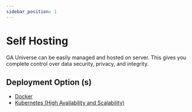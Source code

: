 ```yaml
---
sidebar_position: 1
---
```


# Self Hosting

GA Universe can be easily managed and hosted on server. This gives you complete control over data security, privacy, and integrity.

## Deployment Option (s)

- [Docker](./Docker/Docker.md)
- [Kubernetes (High Availability and Scalability)](./Kubernetes-k8s/)
